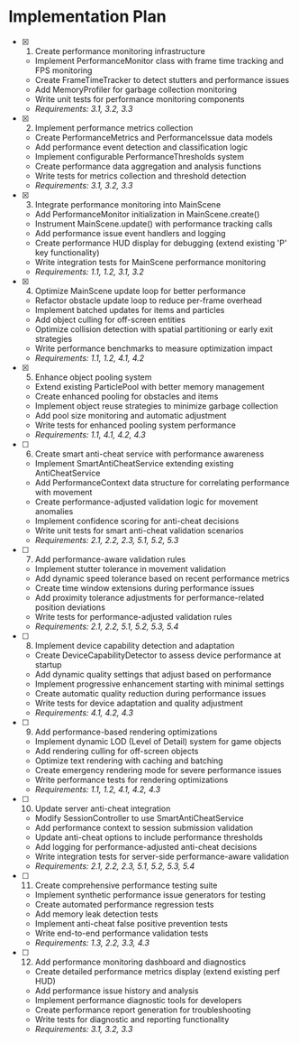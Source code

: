 # Implementation Plan

- [x] 1. Create performance monitoring infrastructure

  - Implement PerformanceMonitor class with frame time tracking and FPS monitoring
  - Create FrameTimeTracker to detect stutters and performance issues
  - Add MemoryProfiler for garbage collection monitoring
  - Write unit tests for performance monitoring components
  - _Requirements: 3.1, 3.2, 3.3_

- [x] 2. Implement performance metrics collection

  - Create PerformanceMetrics and PerformanceIssue data models
  - Add performance event detection and classification logic
  - Implement configurable PerformanceThresholds system
  - Create performance data aggregation and analysis functions
  - Write tests for metrics collection and threshold detection
  - _Requirements: 3.1, 3.2, 3.3_

- [x] 3. Integrate performance monitoring into MainScene

  - Add PerformanceMonitor initialization in MainScene.create()
  - Instrument MainScene.update() with performance tracking calls
  - Add performance issue event handlers and logging
  - Create performance HUD display for debugging (extend existing 'P' key functionality)
  - Write integration tests for MainScene performance monitoring
  - _Requirements: 1.1, 1.2, 3.1, 3.2_

- [x] 4. Optimize MainScene update loop for better performance

  - Refactor obstacle update loop to reduce per-frame overhead
  - Implement batched updates for items and particles
  - Add object culling for off-screen entities
  - Optimize collision detection with spatial partitioning or early exit strategies
  - Write performance benchmarks to measure optimization impact
  - _Requirements: 1.1, 1.2, 4.1, 4.2_

- [x] 5. Enhance object pooling system


  - Extend existing ParticlePool with better memory management
  - Create enhanced pooling for obstacles and items
  - Implement object reuse strategies to minimize garbage collection
  - Add pool size monitoring and automatic adjustment
  - Write tests for enhanced pooling system performance
  - _Requirements: 1.1, 4.1, 4.2, 4.3_

- [ ] 6. Create smart anti-cheat service with performance awareness

  - Implement SmartAntiCheatService extending existing AntiCheatService
  - Add PerformanceContext data structure for correlating performance with movement
  - Create performance-adjusted validation logic for movement anomalies
  - Implement confidence scoring for anti-cheat decisions
  - Write unit tests for smart anti-cheat validation scenarios
  - _Requirements: 2.1, 2.2, 2.3, 5.1, 5.2, 5.3_

- [ ] 7. Add performance-aware validation rules

  - Implement stutter tolerance in movement validation
  - Add dynamic speed tolerance based on recent performance metrics
  - Create time window extensions during performance issues
  - Add proximity tolerance adjustments for performance-related position deviations
  - Write tests for performance-adjusted validation rules
  - _Requirements: 2.1, 2.2, 5.1, 5.2, 5.3, 5.4_

- [ ] 8. Implement device capability detection and adaptation

  - Create DeviceCapabilityDetector to assess device performance at startup
  - Add dynamic quality settings that adjust based on performance
  - Implement progressive enhancement starting with minimal settings
  - Create automatic quality reduction during performance issues
  - Write tests for device adaptation and quality adjustment
  - _Requirements: 4.1, 4.2, 4.3_

- [ ] 9. Add performance-based rendering optimizations

  - Implement dynamic LOD (Level of Detail) system for game objects
  - Add rendering culling for off-screen objects
  - Optimize text rendering with caching and batching
  - Create emergency rendering mode for severe performance issues
  - Write performance tests for rendering optimizations
  - _Requirements: 1.1, 1.2, 4.1, 4.2, 4.3_

- [ ] 10. Update server anti-cheat integration

  - Modify SessionController to use SmartAntiCheatService
  - Add performance context to session submission validation
  - Update anti-cheat options to include performance thresholds
  - Add logging for performance-adjusted anti-cheat decisions
  - Write integration tests for server-side performance-aware validation
  - _Requirements: 2.1, 2.2, 2.3, 5.1, 5.2, 5.3, 5.4_

- [ ] 11. Create comprehensive performance testing suite

  - Implement synthetic performance issue generators for testing
  - Create automated performance regression tests
  - Add memory leak detection tests
  - Implement anti-cheat false positive prevention tests
  - Write end-to-end performance validation tests
  - _Requirements: 1.3, 2.2, 3.3, 4.3_

- [ ] 12. Add performance monitoring dashboard and diagnostics
  - Create detailed performance metrics display (extend existing perf HUD)
  - Add performance issue history and analysis
  - Implement performance diagnostic tools for developers
  - Create performance report generation for troubleshooting
  - Write tests for diagnostic and reporting functionality
  - _Requirements: 3.1, 3.2, 3.3_
